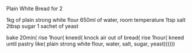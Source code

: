 Plain White Bread for 2

1kg of plain strong white flour
650ml of water, room temperature
1tsp salt
2tbsp sugar
1 sachet of yeast

bake 20min(
	rise 1hour(
		kneed(
		knock air out of bread(
				rise 1hour(
					kneed until pastry like(
						plain strong white flour,
						water,
						salt,
						sugar,
						yeast))))))
